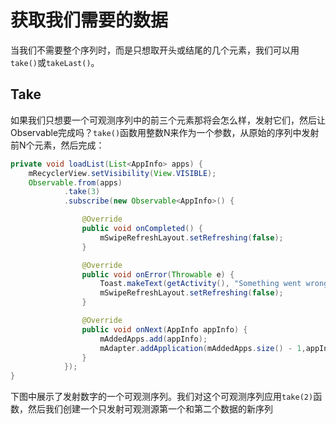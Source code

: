# 获取我们需要的数据

当我们不需要整个序列时，而是只想取开头或结尾的几个元素，我们可以用`take()`或`takeLast()`。

## Take

如果我们只想要一个可观测序列中的前三个元素那将会怎么样，发射它们，然后让Observable完成吗？`take()`函数用整数N来作为一个参数，从原始的序列中发射前N个元素，然后完成：
```java
private void loadList(List<AppInfo> apps) {
    mRecyclerView.setVisibility(View.VISIBLE);
    Observable.from(apps)
            .take(3)
            .subscribe(new Observable<AppInfo>() {

                @Override
                public void onCompleted() {
                    mSwipeRefreshLayout.setRefreshing(false);
                }

                @Override
                public void onError(Throwable e) {
                    Toast.makeText(getActivity(), "Something went wrong!", Toast.LENGTH_SHORT).show();
                    mSwipeRefreshLayout.setRefreshing(false);
                }

                @Override
                public void onNext(AppInfo appInfo) {
                    mAddedApps.add(appInfo); 
                    mAdapter.addApplication(mAddedApps.size() - 1,appInfo);
                }
            });
}
```
下图中展示了发射数字的一个可观测序列。我们对这个可观测序列应用`take(2)`函数，然后我们创建一个只发射可观测源第一个和第二个数据的新序列


























